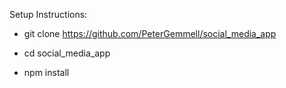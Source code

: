 Setup Instructions:

* git clone https://github.com/PeterGemmell/social_media_app

* cd social_media_app

* npm install

